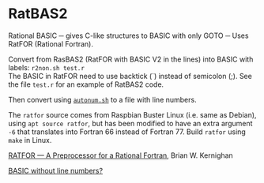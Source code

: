 # RatBAS2
Rational BASIC ─ gives C-like structures to BASIC with only GOTO ─ Uses RatFOR (Rational Fortran).

Convert from RasBAS2 (RatFOR with BASIC V2 in the lines) into BASIC with labels:
`r2non.sh test.r`  
The BASIC in RatFOR need to use backtick (\`) instead of semicolon (;). See the file `test.r` for an example of RatBAS2 code.

Then convert using [`autonum.sh`](https://murray2.com/threads/basic-without-line-numbers.406/) to a file with line numbers.

The `ratfor` source comes from Raspbian Buster Linux (i.e. same as Debian), using `apt source ratfor`, but has been modified
to have an extra argument `-6` that translates into Fortran 66 instead of Fortran 77. Build `ratfor` using `make` in Linux.

[RATFOR — A Preprocessor for a Rational Fortran](https://wolfram.schneider.org/bsd/7thEdManVol2/ratfor/ratfor.pdf), Brian W. Kernighan

[BASIC without line numbers?](https://murray2.com/threads/basic-without-line-numbers.406/)
